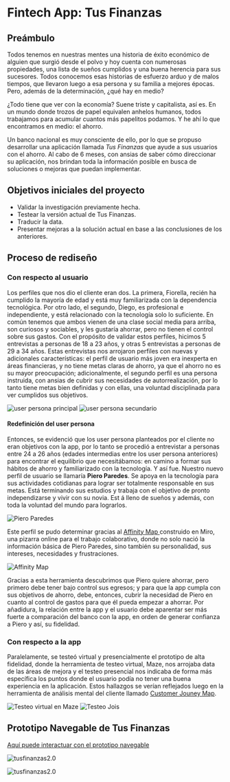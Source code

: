 # Fintech App: **Tus Finanzas**

## Preámbulo
Todos tenemos en nuestras mentes una historia de éxito económico de alguien que surgió desde el polvo y hoy cuenta con numerosas propiedades, una lista de sueños cumplidos y una buena herencia para sus sucesores. Todos conocemos esas historias de esfuerzo arduo y de malos tiempos, que llevaron luego a esa persona y su familia a mejores épocas. Pero, además de la determinación, ¿qué hay en medio?
 
¿Todo tiene que ver con la economía? Suene triste y capitalista, así es. En un mundo donde trozos de papel equivalen anhelos humanos, todos trabajamos para acumular cuantos más papelitos podamos. Y he ahí lo que encontramos en medio: el ahorro. 

Un banco nacional es muy consciente de ello, por lo que se propuso desarrollar una aplicación llamada _Tus Finanzas_ que ayude a sus usuarios con el ahorro. Al cabo de 6 meses, con ansias de saber cómo direccionar su aplicación, nos brindan toda la información posible en busca de soluciones o mejoras que puedan implementar. 


## Objetivos iniciales del proyecto
*	Validar la investigación previamente hecha. 
* Testear la versión actual de Tus Finanzas.
*	Traducir la data. 
*	Presentar mejoras a la solución actual en base a las conclusiones de los anteriores. 

## Proceso de rediseño
### Con respecto al usuario
Los perfiles que nos dio el cliente eran dos. La primera, Fiorella, recién ha cumplido la mayoría de edad y está muy familiarizada con la dependencia tecnológica.  Por otro lado, el segundo, Diego, es profesional e independiente, y está relacionado con la tecnología solo lo suficiente. En común tenemos que ambos vienen de una clase social media para arriba, son curiosos y sociables, y les gustaría ahorrar, pero no tienen el control sobre sus gastos.
Con el propósito de validar estos perfiles, hicimos 5 entrevistas a personas de 18 a 23 años, y otras 5 entrevistas a personas de 29 a 34 años. Estas entrevistas nos arrojaron perfiles con nuevas y adicionales características: el perfil de usuario más joven era inexperta en áreas financieras, y no tiene metas claras de ahorro, ya que el ahorro no es su mayor preocupación; adicionalmente, el segundo perfil es una persona instruida, con ansias de cubrir sus necesidades de autorrealización, por lo tanto tiene metas bien definidas y con ellas, una voluntad disciplinada para ver cumplidos sus objetivos. 

![user persona principal](./imgs/Fiorella-Primaria.png)
![user persona secundario](./imgs/Diego-secundario.png)

#### Redefinición del user persona
Entonces, se evidenció que los user persona planteados por el cliente no eran objetivos con la app, por lo tanto se procedió a entrevistar a personas entre 24 a 26 años (edades intermedias entre los user persona anteriores) para encontrar el equilibrio que necesitábamos: en camino a formar sus hábitos de ahorro y familiarizado con la tecnología. Y así fue. 
Nuestro nuevo perfil de usuario se llamaría **Piero Paredes**. Se apoya en la tecnología para sus actividades cotidianas para lograr ser totalmente responsable en sus metas. Está terminando sus estudios y trabaja con el objetivo de pronto independizarse y vivir con su novia. Est á lleno de sueños y además, con toda la voluntad del mundo para lograrlos.

![Piero Paredes](./imgs/PieroParedes.png)

Este perfil se pudo determinar gracias al [Affinity Map ](https://miro.com/welcomeonboard/C8gCGyZazvv6omWxsRDrEvXzn1UF70HkMdaRakhTkZHznQc1HuZMz1MCdF6Mxx71)construido en Miro, una pizarra online para el trabajo colaborativo, donde no solo nació la información básica de Piero Paredes, sino también su personalidad, sus intereses, necesidades y frustraciones.

![Affinity Map](./imgs/affinityMap.jpg)

Gracias a esta herramienta descubrimos que Piero quiere ahorrar, pero primero debe tener bajo control sus egresos; y para que la app cumpla con sus objetivos de ahorro, debe, entonces, cubrir la necesidad de Piero en cuanto al control de gastos para que él pueda empezar a ahorrar. Por añadidura, la relación entre la app y el usuario debe aparentar ser más fuerte a comparación del banco con la app, en orden de generar confianza a Piero y así, su fidelidad. 

### Con respecto a la app
Paralelamente, se testeó virtual y presencialmente el prototipo de alta fidelidad, donde la herramienta de testeo virtual, Maze, nos arrojaba data de las áreas de mejora y el testeo presencial nos indicaba de forma más específica los puntos donde el usuario podía no tener una buena experiencia en la aplicación. Estos hallazgos se verían reflejados luego en la herramienta de análisis mental del cliente llamado [Customer Jouney Map](https://www.figma.com/file/dZtpM4MqqIQvzAmyRNAbtTWj/App-Financiera-Investigaci%C3%B3n.?node-id=3%3A114).

![Testeo virtual en Maze](./imgs/maze.jpg) ![Testeo Jois](./imgs/PrincesaHerbaLifeTest.jpg)

## Prototipo Navegable de Tus Finanzas
[Aquí puede interactuar con el prototipo navegable](https://marvelapp.com/i3563d4/screen/58248654)

![tusfinanzas2.0](./imgs/tusfinanzas1.png) 

![tusfinanzas2.0](./imgs/ahorros.png)
